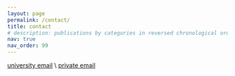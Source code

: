 ```yaml
---
layout: page
permalink: /contact/
title: contact
# description: publications by categories in reversed chronological order. generated by jekyll-scholar.
nav: true
nav_order: 99
---
```

[university email](mailto:dennler@proton.me) \\
[private email](mailto:n.dennler2@herts.ac.uk)